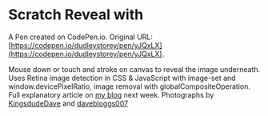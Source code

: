 # Scratch Reveal with <canvas>

A Pen created on CodePen.io. Original URL: [https://codepen.io/dudleystorey/pen/yJQxLX](https://codepen.io/dudleystorey/pen/yJQxLX).

Mouse down or touch and stroke on canvas to reveal the image underneath. Uses Retina image detection in CSS & JavaScript with image-set and window.devicePixelRatio, image removal with globalCompositeOperation. Full explanatory article on [my blog](http://thenewcode.com/1120/Scratch-Off-Reveal-with-HTML5-Canvas) next week. Photographs by [KingsdudeDave](https://www.flickr.com/photos/davel59/3516634784/) and [davebloggs007](https://www.flickr.com/photos/davebloggs007/8996660682/)
